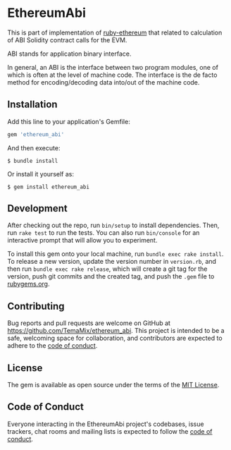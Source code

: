 # EthereumAbi

This is part of implementation of [ruby-ethereum](https://github.com/cryptape/ruby-ethereum)
that related to calculation of ABI Solidity contract calls for the EVM.

ABI stands for application binary interface.

In general, an ABI is the interface between two program modules, one of which is often at the level of machine code.
The interface is the de facto method for encoding/decoding data into/out of the machine code.

## Installation

Add this line to your application's Gemfile:

```ruby
gem 'ethereum_abi'
```

And then execute:

    $ bundle install

Or install it yourself as:

    $ gem install ethereum_abi

## Development

After checking out the repo, run `bin/setup` to install dependencies. Then, run `rake test` to run the tests. You can also run `bin/console` for an interactive prompt that will allow you to experiment.

To install this gem onto your local machine, run `bundle exec rake install`. To release a new version, update the version number in `version.rb`, and then run `bundle exec rake release`, which will create a git tag for the version, push git commits and the created tag, and push the `.gem` file to [rubygems.org](https://rubygems.org).

## Contributing

Bug reports and pull requests are welcome on GitHub at https://github.com/TemaMix/ethereum_abi. This project is intended to be a safe, welcoming space for collaboration, and contributors are expected to adhere to the [code of conduct](https://github.com/TemaMix/ethereum_abi/blob/main/CODE_OF_CONDUCT.md).

## License

The gem is available as open source under the terms of the [MIT License](https://opensource.org/licenses/MIT).

## Code of Conduct

Everyone interacting in the EthereumAbi project's codebases, issue trackers, chat rooms and mailing lists is expected to follow the [code of conduct](https://github.com/TemaMix/ethereum_abi/blob/main/CODE_OF_CONDUCT.md).
